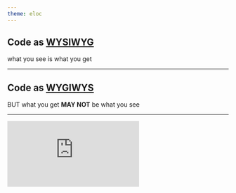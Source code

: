```yaml
---
theme: eloc
---
```


## Code as <u>WYSIWYG</u>

what you see is what you get

---

## Code as <u>WYGIWYS</u>

BUT what you get **MAY NOT** be what you see

---

<iframe
  src="https://player.bilibili.com/player.html?aid=70927579&cid=122892471&page=1&high_quality=1"
  scrolling="no"
  border="0"
  frameborder="no"
  framespacing="0"
  allowfullscreen="true"
  class="w-full h-full"
/>

<!--
Adblock

```
player.bilibili.com##DIV[class="bilibili-player-video-recommend"]
player.bilibili.com##DIV[class="bilibili-player-video-pause-panel-container-mask"]
player.bilibili.com##DIV[class="bilibili-player-video-pause-panel-container-qrcode"]
player.bilibili.com##DIV[class="bilibili-player-video-sendjumpbar"]
```
-->

---

<iframe
  scrolling="no"
  src="https://codepen.io/zthxxx/embed/YpbrVe?height=265&theme-id=light&default-tab=result"
  frameborder="no"
  allowtransparency="true"
  allowfullscreen="true"
/>

---

希望：实际逻辑和代码组织有同样的结构

即： 代码希望符合事物自然运行的行为

需要：把实体结构映射到代码结构

---

# DDD

**D**omain **D**riven **D**esign

---

- 领域层（Domain Layer）
- 端口层（Ports Layer）
- 适配器层（Adapters Layer）

<!--
https://insights.thoughtworks.cn/from-sandwich-to-hexagon/

https://airbrake.io/blog/software-design/domain-driven-design

http://wiki.smallcpp.cn/软件工程/DDD%20领域驱动设计与六边形架构.html
-->

---

<div
  class="w-full h-full flex justify-center items-center"
>
  <img src="/images/DDD-structure.png" />
</div>

---

![](/images/DDD-application.jpg)

---

主题：黑 / 白

展示：编辑 / 预览

布局：悬浮 / 磁贴

stateX: A / B / C / ...

...

---


- 每层写 `if` / `else` 判断

- 使用 map 结构

- 状态机 / 策略模式

- 主题化模式

- 控制反转

- 插件模式

---

<iframe
  src="//jsfiddle.net/zthxxx/6a9c3g45/10/embedded/js/"
  allowfullscreen="allowfullscreen"
  allowpaymentrequest
  frameborder="0"
/>

---

<div class="code-container">

```tsx
import Component

class Layout {
  // constructor(Component) {
  //  this.Component = Component
  // }
  render () {
    const Component = this.Component
    if (preview) {
      // do something
    } else {
      // do something
    }

    return (
      <Component preview={preview} />
    )
  }
}
```

<div class="separator" />

```tsx
import Chart

class Component {
  render () {
    if (preview) {
      // do something
    } else {
      // do something
    }

    return <Chart preview={preview} />
  }
}
```

<div class="separator" />

```tsx
import xxx

class Chart {
  render () {
    if (preview) {
      // do something
      return xxx
    } else {
      // do something
      return xxx
    }
  }
}
```

</div>


<style>
  .slidev-layout {
    --slidev-code-font-size: 0.5em;

    .code-container {
      @apply flex flex-row justify-around items-stretch;
      @apply w-full py-4 rounded-xl;
      background: var(--prism-background);
      font-size: 0.9em;

      .separator {
        @apply min-w-1px my-4 bg-gray-300
      }
    }
  }
</style>

---

1. 职责不单一，多种状态 if 判断很面条
2. 感觉抽象或模式不到位，

   不符合「两种状态就是两块不耦合的多态」的直觉
3. 状态多了不易于封闭修改

   上面举例是 if else，实际因为历史原因已经很多 switch case
4. 每层是对外暴露的 API，这种写法也会侵入使用者代码去做判断
5. 没想到如何把多种状态暴露成不同的接口

---

## Webpack

对外暴露，并一定会涉及扩展模式的接口，
<br />
用了大段的 switch 处理不同逻辑
<br />
[WebpackOptionsApply.js](https://github.com/webpack/webpack/blob/v4.41.2/lib/WebpackOptionsApply.js#L73-L197)
<br />
<br />
以及以及 if else 切换模式判断
<br />
[WebpackOptionsApply.js](https://github.com/webpack/webpack/blob/v4.41.2/lib/WebpackOptionsApply.js#L328-L375)

---

## 稍微好点的 Case

相对固定的 内部 模式依然可以用 switch
<br />
[OptionsDefaulter.js](https://github.com/webpack/webpack/blob/v4.41.2/lib/OptionsDefaulter.js#L75-L117)
<br />
<br />
不同模式 链式注册的写法
<br />
[WebpackOptionsApply.js](https://github.com/webpack/webpack/blob/v4.41.2/lib/WebpackOptionsApply.js#L510-L541)
<br />
<br />
(注册一定程度做了分离，但也
多了之后依然很臃肿、样板代码很多
<br />
使用者不能全局看到一共有哪些已注册值/默认值)

---

## Dependency inversion principle

高层次的模块不应该依赖于低层次的模块，他们都应该依赖于抽象；

抽象不应该依赖于具体实现，具体实现应该依赖于抽象

---

`高层模块` (接口)-->  `抽象接口`  <--(实现) `底层模块`
<br />

(领域模型)


---

## 稍微好点但有明显问题的 Case  eslint

https://github.com/eslint/eslint/blob/v6.6.0/lib/rules/index.js

https://github.com/eslint/eslint/blob/v6.6.0/lib/rules/indent.js

---

## 注册式例子

[gulpfile](https://gist.github.com/zthxxx/bc7c77d0801cf8c1b4265f762bd4f6db#file-gulpfile-js)

[rxjs](https://rxjs.dev/guide/overview)

---

## 插件扩展式 生命周期钩子

[vscode](https://code.visualstudio.com/api/extension-guides/overview)

[vuepress](https://vuepress.vuejs.org/zh/plugin/life-cycle.html#ready)

---

给一枝笔式的插件系统设计

oh-my-zsh  直接调用脚本文件

---

拆分成 `行为步骤` 和 `逻辑`
<br />
<sub>一个最细步骤只包含一种逻辑</sub>

组合步骤
<br />
<sub>不再是数据流控制</sub>

<style>
  p {
    text-align: center;
  }
</style>

